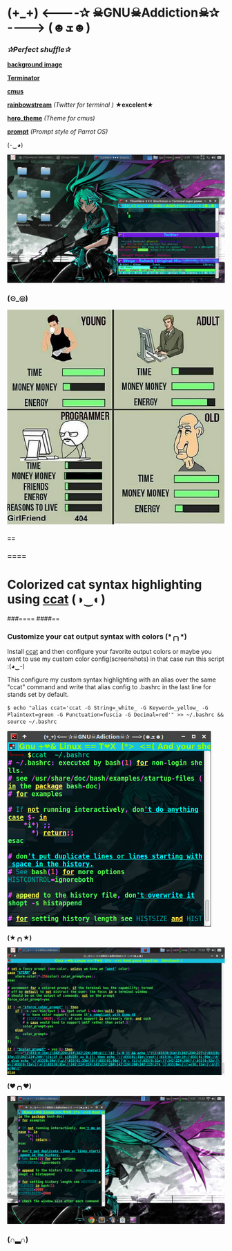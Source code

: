 # (+_+) <----✰ ☠GNU☠Addiction☠✰ ----> (☻ܫ☻)
 
### *✰Perfect shuffle✰*

[**background image**](https://razgriz12991.deviantart.com/art/Vocaloid-Wallpaper-279294938) 

[**Terminator**](https://launchpad.net/terminator)

[**cmus**](https://github.com/TitanHero/cmus)

[**rainbowstream**](https://github.com/orakaro/rainbowstream) *(Twitter for terminal )*   **★excelent★** 

[**hero_theme**](https://github.com/TitanHero/hero_theme) *(Theme for cmus)*

[**prompt**](data/prompt_config) *(Prompt style of Parrot OS)*


(-‿◕)



![screenshotdesk](desktop_screenshots/addiction.png)






### (⊙_◎) 




![imagefunny](images/pro.jpg)

#### ==
### ====

# Colorized cat syntax highlighting using [**ccat**](https://github.com/jingweno/ccat)  (◑‿◐)

###====
####==

### Customize your cat output syntax with colors  (\*╭╮\*)

Install [ccat](https://github.com/jingweno/ccat)  and then configure your favorite output colors or maybe you want to use my custom color config(screenshots) in that case run this script :(◕‿-)

This configure my custom syntax highlighting with an alias over the same "ccat" command and write that alias config to .bashrc in the last line for stands set by default.

```shell
$ echo "alias ccat='ccat -G String=_white_ -G Keyword=_yellow_ -G Plaintext=green -G Punctuation=fuscia -G Decimal=red'" >> ~/.bashrc && source ~/.bashrc
```



![imageccat](images/ccatscreen1.png)

**(★╭╮★)**

![imageccat1](images/ccatscreen2.png)

**(❤╭╮❤)**

![imageccat2](images/ccatscreen3.png)

### **(∩▂∩)** 




